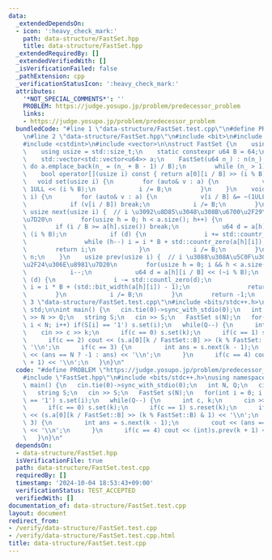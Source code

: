 ```yaml
---
data:
  _extendedDependsOn:
  - icon: ':heavy_check_mark:'
    path: data-structure/FastSet.hpp
    title: data-structure/FastSet.hpp
  _extendedRequiredBy: []
  _extendedVerifiedWith: []
  _isVerificationFailed: false
  _pathExtension: cpp
  _verificationStatusIcon: ':heavy_check_mark:'
  attributes:
    '*NOT_SPECIAL_COMMENTS*': ''
    PROBLEM: https://judge.yosupo.jp/problem/predecessor_problem
    links:
    - https://judge.yosupo.jp/problem/predecessor_problem
  bundledCode: "#line 1 \"data-structure/FastSet.test.cpp\"\n#define PROBLEM \"https://judge.yosupo.jp/problem/predecessor_problem\"\
    \n#line 2 \"data-structure/FastSet.hpp\"\n#include <bit>\n#include <cstddef>\n\
    #include <cstdint>\n#include <vector>\n\nstruct FastSet {\n    using u64 = std::uint64_t;\n\
    \    using usize = std::size_t;\n    static constexpr u64 B = 64;\n    usize n;\n\
    \    std::vector<std::vector<u64>> a;\n    FastSet(u64 n_) : n(n_) {\n       \
    \ do a.emplace_back(n_ = (n_ + B - 1) / B);\n        while (n_ > 1);\n    }\n\
    \    bool operator[](usize i) const { return a[0][i / B] >> (i % B) & 1; }\n \
    \   void set(usize i) {\n        for (auto& v : a) {\n            v[i / B] |=\
    \ 1ULL << (i % B);\n            i /= B;\n        }\n    }\n    void reset(usize\
    \ i) {\n        for (auto& v : a) {\n            v[i / B] &= ~(1ULL << (i % B));\n\
    \            if (v[i / B]) break;\n            i /= B;\n        }\n    }\n   \
    \ usize next(usize i) {  // i \u3092\u8D85\u3048\u308B\u6700\u2F29\u306E\u8981\
    \u7D20\n        for(usize h = 0; h < a.size(); h++) {\n            i++;\n    \
    \        if (i / B >= a[h].size()) break;\n            u64 d = a[h][i / B] >>\
    \ (i % B);\n            if (d) {\n                i += std::countr_zero(d);\n\
    \                while (h--) i = i * B + std::countr_zero(a[h][i]);\n        \
    \        return i;\n            }\n            i /= B;\n        }\n        return\
    \ n;\n    }\n    usize prev(usize i) {  // i \u3088\u308A\u5C0F\u3055\u3044\u6700\
    \u2F24\u306E\u8981\u7D20\n        for(usize h = 0; i && h < a.size(); h++) {\n\
    \            i--;\n            u64 d = a[h][i / B] << (~i % B);\n            if\
    \ (d) {\n                i -= std::countl_zero(d);\n                while (h--)\
    \ i = i * B + (std::bit_width(a[h][i]) - 1);\n                return i;\n    \
    \        }\n            i /= B;\n        }\n        return -1;\n    }\n};\n#line\
    \ 3 \"data-structure/FastSet.test.cpp\"\n#include <bits/stdc++.h>\nusing namespace\
    \ std;\n\nint main() {\n   cin.tie(0)->sync_with_stdio(0);\n   int N, Q;\n   cin\
    \ >> N >> Q;\n   string S;\n   cin >> S;\n   FastSet s(N);\n   for(int i = 0;\
    \ i < N; i++) if(S[i] == '1') s.set(i);\n   while(Q--) {\n      int c, k;\n  \
    \    cin >> c >> k;\n      if(c == 0) s.set(k);\n      if(c == 1) s.reset(k);\n\
    \      if(c == 2) cout << (s.a[0][k / FastSet::B] >> (k % FastSet::B) & 1) <<\
    \ '\\n';\n      if(c == 3) {\n         int ans = s.next(k - 1);\n         cout\
    \ << (ans == N ? -1 : ans) << '\\n';\n      }\n      if(c == 4) cout << (int)s.prev(k\
    \ + 1) << '\\n';\n   }\n}\n"
  code: "#define PROBLEM \"https://judge.yosupo.jp/problem/predecessor_problem\"\n\
    #include \"FastSet.hpp\"\n#include <bits/stdc++.h>\nusing namespace std;\n\nint\
    \ main() {\n   cin.tie(0)->sync_with_stdio(0);\n   int N, Q;\n   cin >> N >> Q;\n\
    \   string S;\n   cin >> S;\n   FastSet s(N);\n   for(int i = 0; i < N; i++) if(S[i]\
    \ == '1') s.set(i);\n   while(Q--) {\n      int c, k;\n      cin >> c >> k;\n\
    \      if(c == 0) s.set(k);\n      if(c == 1) s.reset(k);\n      if(c == 2) cout\
    \ << (s.a[0][k / FastSet::B] >> (k % FastSet::B) & 1) << '\\n';\n      if(c ==\
    \ 3) {\n         int ans = s.next(k - 1);\n         cout << (ans == N ? -1 : ans)\
    \ << '\\n';\n      }\n      if(c == 4) cout << (int)s.prev(k + 1) << '\\n';\n\
    \   }\n}\n"
  dependsOn:
  - data-structure/FastSet.hpp
  isVerificationFile: true
  path: data-structure/FastSet.test.cpp
  requiredBy: []
  timestamp: '2024-10-04 18:53:43+09:00'
  verificationStatus: TEST_ACCEPTED
  verifiedWith: []
documentation_of: data-structure/FastSet.test.cpp
layout: document
redirect_from:
- /verify/data-structure/FastSet.test.cpp
- /verify/data-structure/FastSet.test.cpp.html
title: data-structure/FastSet.test.cpp
---
```

